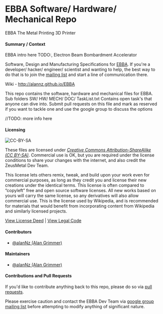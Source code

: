 # EBBA Software/ Hardware/ Mechanical Repo
EBBA The Metal Printing 3D Printer


#### Summary / Context

EBBA intro here TODO:, Electron Beam Bombardment Accelerator 

Software, Design and Manufacturing Specifications for [EBBA](www.todo.com).  If you're a developer/ hacker/ engineer/ scientist and wanting to help, the best way to do that is to join the [mailing list](https://groups.google.com/forum/#!forum/EBBA) and start a line of communication there.  

Wiki - http://alannz.github.io/EBBA

This repo contains the software, hardware and mechanical files for EBBA.
Sub folders
SW/
HW/
MECH/
DOC/
TaskList.txt Contains open task's that anyone can dive into. Submit pull requests on this file and mark as reserved if you want to tackle one and use the google group to discuss the options

//TODO: more info here

#### Licensing

![CC-BY-SA](http://upload.wikimedia.org/wikipedia/commons/thumb/d/d0/CC-BY-SA_icon.svg/320px-CC-BY-SA_icon.svg.png)

These files are licensed under [*Creative Commons Attribution-ShareAlike (CC BY-SA)*](https://creativecommons.org/licenses/by-sa/4.0/legalcode).  Commercial use is OK, but you are required under the license conditions to share your changes with the internet, and also credit the ZeusMetal Dev Team.


This license lets others remix, tweak, and build upon your work even for commercial purposes, as long as they credit you and license their new creations under the identical terms. This license is often compared to “copyleft” free and open source software licenses. All new works based on yours will carry the same license, so any derivatives will also allow commercial use. This is the license used by Wikipedia, and is recommended for materials that would benefit from incorporating content from Wikipedia and similarly licensed projects. 

[View License Deed](http://creativecommons.org/licenses/by-sa/4.0/) | [View Legal Code](https://creativecommons.org/licenses/by-sa/4.0/legalcode)

#### Contributors
* [@alanNz (Alan Grimmer)](https://github.com/alanNz/)

#### Maintainers
* [@alanNz (Alan Grimmer)](https://github.com/alanNz/)

#### Contributions and Pull Requests

If you'd like to contribute anything back to this repo, please do so via [pull requests](https://help.github.com/articles/using-pull-requests).  

Please exercise caution and contact the EBBA Dev Team via [google group mailing list](https://groups.google.com/forum/#!forum/EBBA) before attempting to modify anything of significant nature.
